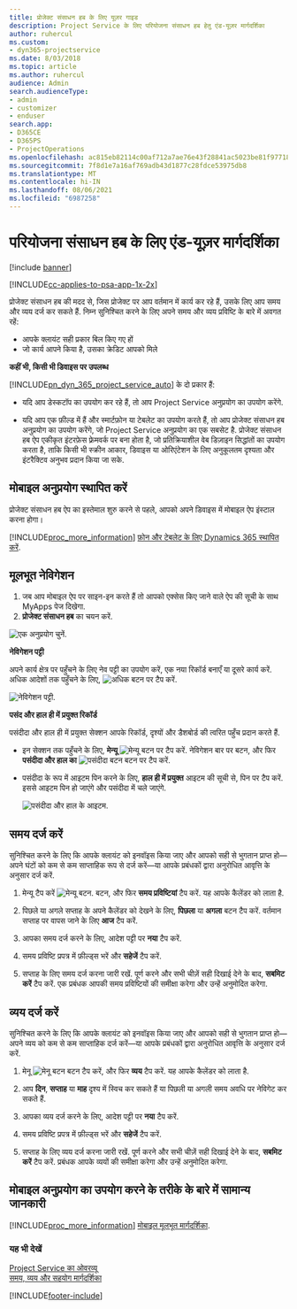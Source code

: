 ```yaml
---
title: प्रोजेक्ट संसाधन हब के लिए यूज़र गाइड
description: Project Service के लिए परियोजना संसाधन हब हेतु एंड-यूज़र मार्गदर्शिका
author: ruhercul
ms.custom:
- dyn365-projectservice
ms.date: 8/03/2018
ms.topic: article
ms.author: ruhercul
audience: Admin
search.audienceType:
- admin
- customizer
- enduser
search.app:
- D365CE
- D365PS
- ProjectOperations
ms.openlocfilehash: ac815eb82114c00af712a7ae76e43f28841ac5023be81f97718dc7ce529e1d34
ms.sourcegitcommit: 7f8d1e7a16af769adb43d1877c28fdce53975db8
ms.translationtype: MT
ms.contentlocale: hi-IN
ms.lasthandoff: 08/06/2021
ms.locfileid: "6987258"
---
```

# <a name="user-guide-for-project-resource-hub"></a>परियोजना संसाधन हब के लिए एंड-यूज़र मार्गदर्शिका

[!include [banner](../includes/psa-now-project-operations.md)]

[!INCLUDE[cc-applies-to-psa-app-1x-2x](../includes/cc-applies-to-psa-app-1x-2x.md)]

प्रोजेक्ट संसाधन हब की मदद से, जिस प्रोजेक्‍ट पर आप वर्तमान में कार्य कर रहे हैं, उसके लिए आप समय और व्यय दर्ज कर सकते हैं. निम्न सुनिश्चित करने के लिए अपने समय और व्यय प्रविष्टि के बारे में अवगत रहें:

- आपके क्लायंट सही प्रकार बिल किए गए हों
- जो कार्य आपने किया है, उसका क्रेडिट आपको मिले

**कहीं भी, किसी भी डिवाइस पर उपलब्ध**

[!INCLUDE[pn_dyn_365_project_service_auto](../includes/pn-dyn-365-project-service-auto.md)] के दो प्रकार हैं: 

- यदि आप डेस्कटॉप का उपयोग कर रहे हैं, तो आप Project Service अनुप्रयोग का उपयोग करेंगे. 

- यदि आप एक फ़ील्‍ड में हैं और स्मार्टफ़ोन या टेबलेट का उपयोग करते हैं, तो आप प्रोजेक्‍ट संसाधन हब अनुप्रयोग का उपयोग करेंगे, जो Project Service अनुप्रयोग का एक सबसेट है. प्रोजेक्‍ट संसाधन हब ऐप एकीकृत इंटरफ़ेस फ़्रेमवर्क पर बना होता है, जो प्रतिक्रियाशील वेब डिज़ाइन सिद्धांतों का उपयोग करता है, ताकि किसी भी स्क्रीन आकार, डिवाइस या ओरिएंटेशन के लिए अनुकूलतम दृश्यता और इंटरैक्टिव अनुभव प्रदान किया जा सके. 


## <a name="install-the-mobile-app"></a>मोबाइल अनुप्रयोग स्थापित करें
प्रोजेक्ट संसाधन हब ऐप का इस्तेमाल शुरु करने से पहले, आपको अपने डिवाइस में मोबाइल ऐप इंस्टाल करना होगा। 

[!INCLUDE[proc_more_information](../includes/proc-more-information.md)] [फ़ोन और टेबलेट के लिए Dynamics 365 स्‍थापित करें](/dynamics365/mobile-app/install-dynamics-365-for-phones-and-tablets).

## <a name="basic-navigation"></a>मूलभूत नेविगेशन
1.  जब आप मोबाइल ऐप पर साइन-इन करते हैं तो आपको एक्सेस किए जाने वाले ऐप की सूची के साथ MyApps पेज दिखेगा. 
2.  **प्रोजेक्‍ट संसाधन हब** का चयन करें.

![एक अनुप्रयोग चुनें.](media/chooseApp_1.png "एक अनुप्रयोग चुनें")

**नेविगेशन पट्टी**

अपने कार्य क्षेत्र पर पहुँचने के लिए नेव पट्टी का उपयोग करें, एक नया रिकॉर्ड बनाएँ या दूसरे कार्य करें. अधिक आदेशों तक पहुँचने के लिए, ![अधिक बटन](media/MoreButton.png "अधिक बटन") पर टैप करें.

![नेविगेशन पट्टी.](media/NavBar_2.png "नेविगेशन पट्टी")

**पसंद और हाल ही में प्रयुक्त रिकॉर्ड**

पसंदीदा और हाल ही में प्रयुक्त सेक्शन आपके रिकॉर्ड, दृश्यों और डैशबोर्ड की त्वरित पहुँच प्रदान करते हैं. 

- इन सेक्शन तक पहुँचने के लिए, **मेन्यू** ![मेन्यू बटन](media/MenuButton.png "मेनू बटन") पर टैप करें. नेविगेशन बार पर बटन, और फिर **पसंदीदा और हाल का** ![पसंदीदा बटन](media/FavButton.png "पसंदीदा बटन") बटन पर टैप करें.

- पसंदीदा के रूप में आइटम पिन करने के लिए, **हाल ही में प्रयुक्त** आइटम की सूची से, पिन पर टैप करें. इससे आइटम पिन हो जाएंगे और पसंदीदा में चले जाएंगे.

  ![पसंदीदा और हाल के आइटम.](media/Favs_3.png "पसंदीदा और हाल के आइटम")
 
## <a name="enter-time"></a>समय दर्ज करें
सुनिश्चित करने के लिए कि आपके क्लायंट को इनवॉइस किया जाए और आपको सही से भुगतान प्राप्त हो—अपने घंटों को कम से कम साप्ताहिक रूप से दर्ज करें—या आपके प्रबंधकों द्वारा अनुरोधित आवृत्ति के अनुसार दर्ज करें.

1. मेन्यू टैप करें ![मेन्यू बटन.](media/MenuButton.png "मेनू बटन") बटन, और फिर **समय प्रविष्टियां** टैप करें. यह आपके कैलेंडर को लाता है.

2. पिछले या अगले सप्ताह के अपने कैलेंडर को देखने के लिए, **पिछला** या **अगला** बटन टैप करें. वर्तमान सप्ताह पर वापस जाने के लिए **आज** टैप करें.

3. आपका समय दर्ज करने के लिए, आदेश पट्टी पर **नया** टैप करें. 

4. समय प्रविष्टि प्रपत्र में फ़ील्ड्स भरें और **सहेजें** टैप करें.

5. सप्ताह के लिए समय दर्ज करना जारी रखें. पूर्ण करने और सभी चीज़ें सही दिखाई देने के बाद, **सबमिट करें** टैप करें. एक प्रबंधक आपकी समय प्रविष्टियों की समीक्षा करेगा और उन्हें अनुमोदित करेगा.

## <a name="enter-expenses"></a>व्यय दर्ज करें 
सुनिश्चित करने के लिए कि आपके क्लायंट को इनवॉइस किया जाए और आपको सही से भुगतान प्राप्त हो—अपने व्यय को कम से कम साप्ताहिक दर्ज करें—या आपके प्रबंधकों द्वारा अनुरोधित आवृत्ति के अनुसार दर्ज करें.

1. मेनू ![मेनू बटन](media/MenuButton.png "मेनू बटन") बटन टैप करें, और फिर **व्‍यय** टैप करें. यह आपके कैलेंडर को लाता है.

2. आप **दिन**, **सप्ताह** या **माह** दृश्य में स्विच कर सकते हैं या पिछली या अगली समय अवधि पर नेविगेट कर सकते हैं. 

3. आपका व्‍यय दर्ज करने के लिए, आदेश पट्टी पर **नया** टैप करें. 

4. समय प्रविष्टि प्रपत्र में फ़ील्ड्स भरें और **सहेजें** टैप करें.

5. सप्ताह के लिए व्यय दर्ज करना जारी रखें. पूर्ण करने और सभी चीज़ें सही दिखाई देने के बाद, **सबमिट करें** टैप करें. प्रबंधक आपके व्ययों की समीक्षा करेगा और उन्हें अनुमोदित करेगा.

## <a name="general-information-on-how-to-use-the-mobile-app"></a>मोबाइल अनुप्रयोग का उपयोग करने के तरीके के बारे में सामान्य जानकारी 
[!INCLUDE[proc_more_information](../includes/proc-more-information.md)] [मोबाइल मूलभूत मार्गदर्शिका](/dynamics365/mobile-app/dynamics-365-phones-tablets-users-guide).

### <a name="see-also"></a>यह भी देखें  
 [Project Service का ओवरव्यू](../psa/overview.md)   
 [समय, व्यय और सहयोग मार्गदर्शिका](../psa/time-expense-collaboration-guide.md)   
 


[!INCLUDE[footer-include](../includes/footer-banner.md)]
